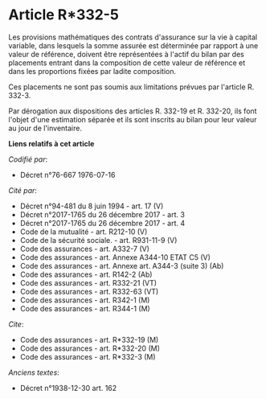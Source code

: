 # Article R*332-5

Les provisions mathématiques des contrats d'assurance sur la vie à capital variable, dans lesquels la somme assurée est
déterminée par rapport à une valeur de référence, doivent être représentées à l'actif du bilan par des placements entrant
dans la composition de cette valeur de référence et dans les proportions fixées par ladite composition.

Ces placements ne sont pas soumis aux limitations prévues par l'article R. 332-3.

Par dérogation aux dispositions des articles R. 332-19 et R. 332-20, ils font l'objet d'une estimation séparée et ils sont
inscrits au bilan pour leur valeur au jour de l'inventaire.

**Liens relatifs à cet article**

_Codifié par_:

  - Décret n°76-667 1976-07-16

_Cité par_:

  - Décret n°94-481 du 8 juin 1994 - art. 17 (V)
  - Décret n°2017-1765 du 26 décembre 2017 - art. 3
  - Décret n°2017-1765 du 26 décembre 2017 - art. 4
  - Code de la mutualité - art. R212-10 (V)
  - Code de la sécurité sociale. - art. R931-11-9 (V)
  - Code des assurances - art. A332-7 (V)
  - Code des assurances - art. Annexe A344-10 ETAT C5 (V)
  - Code des assurances - art. Annexe art. A344-3 (suite 3) (Ab)
  - Code des assurances - art. R142-2 (Ab)
  - Code des assurances - art. R332-21 (VT)
  - Code des assurances - art. R332-63 (VT)
  - Code des assurances - art. R342-1 (M)
  - Code des assurances - art. R344-1 (M)

_Cite_:

  - Code des assurances - art. R*332-19 (M)
  - Code des assurances - art. R*332-20 (M)
  - Code des assurances - art. R*332-3 (M)

_Anciens textes_:

  - Décret n°1938-12-30 art. 162
